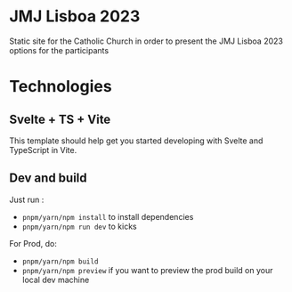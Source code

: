 # JMJ Lisboa 2023
Static site for the Catholic Church in order to present the JMJ Lisboa 2023 options for the participants

# Technologies

## Svelte + TS + Vite

This template should help get you started developing with Svelte and TypeScript in Vite.

## Dev and build
Just run :

- `pnpm/yarn/npm install` to install dependencies
- `pnpm/yarn/npm run dev` to kicks

For Prod, do:

- `pnpm/yarn/npm build`
- `pnpm/yarn/npm preview` if you want to preview the prod build on your local dev machine

